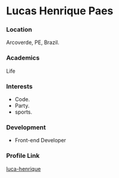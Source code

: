 # Lucas Henrique Paes

### Location

Arcoverde, PE, Brazil.

### Academics

Life

### Interests

- Code.
- Party.
- sports.

### Development

- Front-end Developer

### Profile Link

[luca-henrique](https://github.com/luca-henrique)
